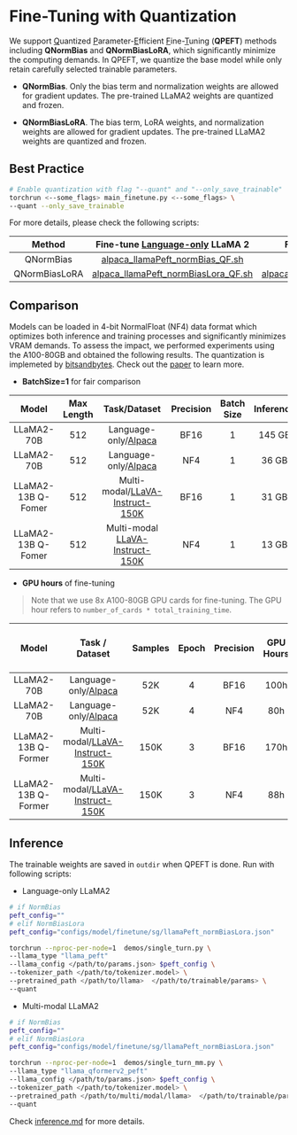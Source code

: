 # Fine-Tuning with Quantization

We support <u>Q</u>uantized <u>P</u>arameter-<u>E</u>fficient <u>F</u>ine-<u>T</u>uning (**QPEFT**) methods including **QNormBias** and **QNormBiasLoRA**, which significantly minimize the computing demands. In QPEFT, we quantize the base model while only retain carefully selected trainable parameters.

- **QNormBias**. Only the bias term and normalization weights are allowed for gradient updates. The pre-trained LLaMA2 weights are quantized and frozen.

- **QNormBiasLoRA**. The bias term, LoRA weights, and  normalization weights are allowed for gradient updates. The pre-trained LLaMA2 weights are quantized and frozen.

## Best Practice

```bash
# Enable quantization with flag "--quant" and "--only_save_trainable"
torchrun <--some_flags> main_finetune.py <--some_flags> \
--quant --only_save_trainable
```

For more details, please check the following scripts:

| Method        | Fine-tune <u>Language-only</u> LLaMA 2                                                                                                                         | Fine-tune <u>Multi-Modal</u> LLaMA 2                                                                                                                                     |
|:-------------:|:--------------------------------------------------------------------------------------------------------------------------------------------------------------:|:------------------------------------------------------------------------------------------------------------------------------------------------------------------------:|
| QNormBias     | [alpaca_llamaPeft_normBias_QF.sh](https://github.com/Alpha-VLLM/LLaMA2-Accessory/blob/main/accessory/exps/finetune/sg/alpaca_llamaPeft_normBias_QF.sh)         | -                                                                                                                                                                        |
| QNormBiasLoRA | [alpaca_llamaPeft_normBiasLora_QF.sh](https://github.com/Alpha-VLLM/LLaMA2-Accessory/blob/main/accessory/exps/finetune/sg/alpaca_llamaPeft_normBiasLora_QF.sh) | [alpacaLlava_llamaQformerv2Peft_QF_13B.sh](https://github.com/Alpha-VLLM/LLaMA2-Accessory/blob/main/accessory/exps/finetune/mm/alpacaLlava_llamaQformerv2Peft_QF_13B.sh) |

## Comparison

Models can be loaded in 4-bit NormalFloat (NF4) data format which optimizes both inference and training processes and significantly minimizes VRAM demands. To assess the impact, we performed experiments using the A100-80GB and obtained the following results. The quantization is implemeted by [bitsandbytes](https://github.com/TimDettmers/bitsandbytes). Check out the [paper](https://arxiv.org/abs/2110.02861) to learn more.

- **BatchSize=1** for fair comparison 

| Model              | Max Length | Task/Dataset                                                                                                            | Precision | Batch Size | Inference | Training             | Single GPU |
|:------------------:|:----------:|:-----------------------------------------------------------------------------------------------------------------------:|:---------:|:----------:|:---------:|:--------------------:|:----------:|
| LLaMA2-70B         | 512        | Language-only/[Alpaca](https://github.com/Instruction-Tuning-with-GPT-4/GPT-4-LLM/blob/main/data/alpaca_gpt4_data.json) | BF16      | 1          | 145 GB    | 165 GB (NormBias)    | ❌          |
| LLaMA2-70B         | 512        | Language-only/[Alpaca](https://github.com/Instruction-Tuning-with-GPT-4/GPT-4-LLM/blob/main/data/alpaca_gpt4_data.json) | NF4       | 1          | 36 GB     | 46 GB (NormBias)     | ✔          |
| LLaMA2-13B Q-Fomer | 512        | Multi-modal/[LLaVA-Instruct-150K](https://huggingface.co/datasets/liuhaotian/LLaVA-Instruct-150K/tree/main)             | BF16      | 1          | 31 GB     | 38 GB (NormBiasLoRA) | ✔          |
| LLaMA2-13B Q-Fomer | 512        | Multi-modal [LLaVA-Instruct-150K](https://huggingface.co/datasets/liuhaotian/LLaVA-Instruct-150K/tree/main)             | NF4       | 1          | 13 GB     | 15 GB (NormBiasLoRA) | ✔          |

- **GPU hours** of fine-tuning

> Note that we use 8x A100-80GB GPU cards for fine-tuning. The GPU hour refers to `number_of_cards * total_training_time`.

| Model               | Task / Dataset                                                                                                          | Samples | Epoch | Precision | GPU Hours | 8x A100 Training Time |
|:-------------------:|:-----------------------------------------------------------------------------------------------------------------------:|:-------:|:-----:|:---------:|:---------:|:---------------------:|
| LLaMA2-70B          | Language-only/[Alpaca](https://github.com/Instruction-Tuning-with-GPT-4/GPT-4-LLM/blob/main/data/alpaca_gpt4_data.json) | 52K     | 4     | BF16      | 100h      | 12.5h                 |
| LLaMA2-70B          | Language-only/[Alpaca](https://github.com/Instruction-Tuning-with-GPT-4/GPT-4-LLM/blob/main/data/alpaca_gpt4_data.json) | 52K     | 4     | NF4       | 80h       | 10h                   |
| LLaMA2-13B Q-Former | Multi-modal/[LLaVA-Instruct-150K](https://huggingface.co/datasets/liuhaotian/LLaVA-Instruct-150K/tree/main)             | 150K    | 3     | BF16      | 170h      | 20h                   |
| LLaMA2-13B Q-Former | Multi-modal/[LLaVA-Instruct-150K](https://huggingface.co/datasets/liuhaotian/LLaVA-Instruct-150K/tree/main)             | 150K    | 3     | NF4       | 88h       | 11h                   |

## Inference

The trainable weights are saved in `outdir` when QPEFT is done. Run with following scripts:

- Language-only LLaMA2

```bash
# if NormBias
peft_config=""
# elif NormBiasLora
peft_config="configs/model/finetune/sg/llamaPeft_normBiasLora.json"

torchrun --nproc-per-node=1  demos/single_turn.py \
--llama_type "llama_peft"
--llama_config </path/to/params.json> $peft_config \
--tokenizer_path </path/to/tokenizer.model> \
--pretrained_path </path/to/llama>  </path/to/trainable/params> \
--quant
```

- Multi-modal LLaMA2

```bash
# if NormBias
peft_config=""
# elif NormBiasLora
peft_config="configs/model/finetune/sg/llamaPeft_normBiasLora.json"

torchrun --nproc-per-node=1  demos/single_turn_mm.py \
--llama_type "llama_qformerv2_peft"
--llama_config </path/to/params.json> $peft_config \
--tokenizer_path </path/to/tokenizer.model> \
--pretrained_path </path/to/multi/modal/llama>  </path/to/trainable/params> \
--quant
```

Check [inference.md](https://github.com/Alpha-VLLM/LLaMA2-Accessory/blob/quantization/docs/inference.md) for more details.
